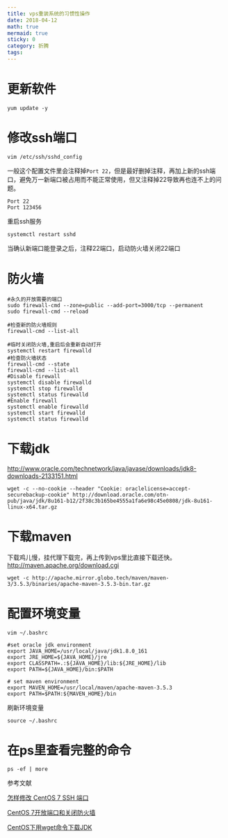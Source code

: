 ```yaml
---
title: vps重装系统的习惯性操作
date: 2018-04-12
math: true
mermaid: true
sticky: 0
category: 折腾
tags:
---
```


# 更新软件
```shell
yum update -y
```
# 修改ssh端口
```shell
vim /etc/ssh/sshd_config
```
一般这个配置文件里会注释掉`Port 22`，但是最好删掉注释，再加上新的ssh端口，避免万一新端口被占用而不能正常使用，但又注释掉22导致再也连不上的问题。
```
Port 22
Port 123456
```
重启ssh服务
```shell
systemctl restart sshd
```
当确认新端口能登录之后，注释22端口，启动防火墙关闭22端口
# 防火墙
```shell
#永久的开放需要的端口
sudo firewall-cmd --zone=public --add-port=3000/tcp --permanent
sudo firewall-cmd --reload

#检查新的防火墙规则
firewall-cmd --list-all

#临时关闭防火墙,重启后会重新自动打开
systemctl restart firewalld
#检查防火墙状态
firewall-cmd --state
firewall-cmd --list-all
#Disable firewall
systemctl disable firewalld
systemctl stop firewalld
systemctl status firewalld
#Enable firewall
systemctl enable firewalld
systemctl start firewalld
systemctl status firewalld
```
# 下载jdk
http://www.oracle.com/technetwork/java/javase/downloads/jdk8-downloads-2133151.html
```shell
wget -c --no-cookie --header "Cookie: oraclelicense=accept-securebackup-cookie" http://download.oracle.com/otn-pub/java/jdk/8u161-b12/2f38c3b165be4555a1fa6e98c45e0808/jdk-8u161-linux-x64.tar.gz
```
# 下载maven
下载鸡儿慢，挂代理下载完，再上传到vps里比直接下载还快。http://maven.apache.org/download.cgi
```shell
wget -c http://apache.mirror.globo.tech/maven/maven-3/3.5.3/binaries/apache-maven-3.5.3-bin.tar.gz
```
# 配置环境变量
```shell
vim ~/.bashrc
```
```shell
#set oracle jdk environment
export JAVA_HOME=/usr/local/java/jdk1.8.0_161
export JRE_HOME=${JAVA_HOME}/jre
export CLASSPATH=.:${JAVA_HOME}/lib:${JRE_HOME}/lib
export PATH=${JAVA_HOME}/bin:$PATH

# set maven environment
export MAVEN_HOME=/usr/local/maven/apache-maven-3.5.3
export PATH=$PATH:${MAVEN_HOME}/bin
```
刷新环境变量
```shell
source ~/.bashrc
```
# 在ps里查看完整的命令
```shell
ps -ef | more
```

参考文献

[怎样修改 CentOS 7 SSH 端口](https://sebastianblade.com/how-to-modify-ssh-port-in-centos7/ "怎样修改 CentOS 7 SSH 端口")

[CentOS 7开放端口和关闭防火墙](https://www.jianshu.com/p/bad33004bb4f "CentOS 7开放端口和关闭防火墙")

[CentOS下用wget命令下载JDK](https://teddysun.com/148.html "CentOS下用wget命令下载JDK")
